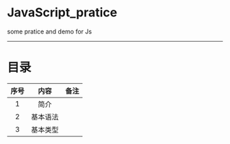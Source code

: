 # JavaScript_pratice
some pratice and demo for Js  

---------------------------------
# 目录  

|序号|内容|备注|
|:-:|:-:|:-:|
|1|简介||
|2|基本语法||
|3|基本类型||
